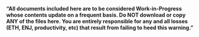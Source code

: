 __“All documents included here are to be considered Work-in-Progress whose contents
update on a frequent basis. Do NOT download or copy ANY of the files here. You
are entirely responsible for any and all losses (ETH, ENJ, productivity, etc)
that result from failing to heed this warning.”__
